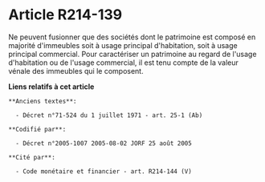 # Article R214-139

Ne peuvent fusionner que des sociétés dont le patrimoine est composé en majorité d'immeubles soit à usage principal
d'habitation, soit à usage principal commercial. Pour caractériser un patrimoine au regard de l'usage d'habitation ou de
l'usage commercial, il est tenu compte de la valeur vénale des immeubles qui le composent.

**Liens relatifs à cet article**

	**Anciens textes**:

	  - Décret n°71-524 du 1 juillet 1971 - art. 25-1 (Ab)

	**Codifié par**:

	  - Décret n°2005-1007 2005-08-02 JORF 25 août 2005

	**Cité par**:

	  - Code monétaire et financier - art. R214-144 (V)
